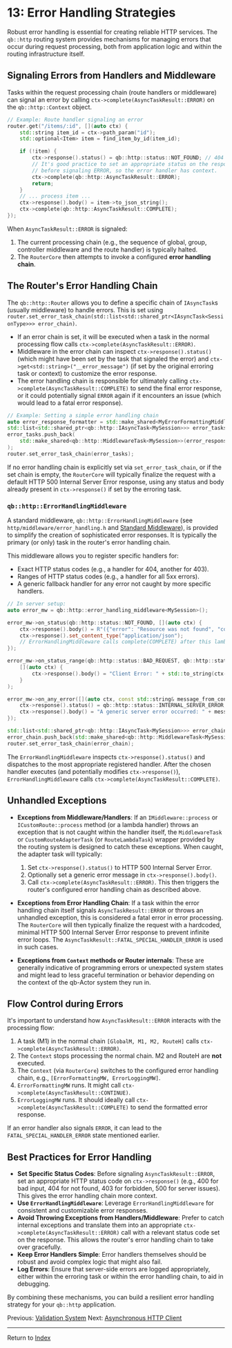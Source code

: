 # 13: Error Handling Strategies

Robust error handling is essential for creating reliable HTTP services. The `qb::http` routing system provides mechanisms for managing errors that occur during request processing, both from application logic and within the routing infrastructure itself.

## Signaling Errors from Handlers and Middleware

Tasks within the request processing chain (route handlers or middleware) can signal an error by calling `ctx->complete(AsyncTaskResult::ERROR)` on the `qb::http::Context` object.

```cpp
// Example: Route handler signaling an error
router.get("/items/:id", [](auto ctx) {
    std::string item_id = ctx->path_param("id");
    std::optional<Item> item = find_item_by_id(item_id);

    if (!item) {
        ctx->response().status() = qb::http::status::NOT_FOUND; // 404
        // It's good practice to set an appropriate status on the response
        // before signaling ERROR, so the error handler has context.
        ctx->complete(qb::http::AsyncTaskResult::ERROR);
        return;
    }
    // ... process item ...
    ctx->response().body() = item->to_json_string();
    ctx->complete(qb::http::AsyncTaskResult::COMPLETE);
});
```

When `AsyncTaskResult::ERROR` is signaled:

1.  The current processing chain (e.g., the sequence of global, group, controller middleware and the route handler) is typically halted.
2.  The `RouterCore` then attempts to invoke a configured **error handling chain**.

## The Router's Error Handling Chain

The `qb::http::Router` allows you to define a specific chain of `IAsyncTask`s (usually middleware) to handle errors. This is set using `router.set_error_task_chain(std::list<std::shared_ptr<IAsyncTask<SessionType>>> error_chain)`.

-   If an error chain is set, it will be executed when a task in the normal processing flow calls `ctx->complete(AsyncTaskResult::ERROR)`.
-   Middleware in the error chain can inspect `ctx->response().status()` (which might have been set by the task that signaled the error) and `ctx->get<std::string>("__error_message")` (if set by the original erroring task or context) to customize the error response.
-   The error handling chain is responsible for ultimately calling `ctx->complete(AsyncTaskResult::COMPLETE)` to send the final error response, or it could potentially signal `ERROR` again if it encounters an issue (which would lead to a fatal error response).

```cpp
// Example: Setting a simple error handling chain
auto error_response_formatter = std::make_shared<MyErrorFormattingMiddleware>();
std::list<std::shared_ptr<qb::http::IAsyncTask<MySession>>> error_tasks;
error_tasks.push_back(
    std::make_shared<qb::http::MiddlewareTask<MySession>>(error_response_formatter)
);
router.set_error_task_chain(error_tasks);
```

If no error handling chain is explicitly set via `set_error_task_chain`, or if the set chain is empty, the `RouterCore` will typically finalize the request with a default HTTP 500 Internal Server Error response, using any status and body already present in `ctx->response()` if set by the erroring task.

### `qb::http::ErrorHandlingMiddleware`

A standard middleware, `qb::http::ErrorHandlingMiddleware` (see `http/middleware/error_handling.h` and [Standard Middleware](./08-standard-middleware.md)), is provided to simplify the creation of sophisticated error responses. It is typically the primary (or only) task in the router's error handling chain.

This middleware allows you to register specific handlers for:

-   Exact HTTP status codes (e.g., a handler for 404, another for 403).
-   Ranges of HTTP status codes (e.g., a handler for all 5xx errors).
-   A generic fallback handler for any error not caught by more specific handlers.

```cpp
// In server setup:
auto error_mw = qb::http::error_handling_middleware<MySession>();

error_mw->on_status(qb::http::status::NOT_FOUND, [](auto ctx) {
    ctx->response().body() = R"({"error": "Resource was not found", "code": 404})" ;
    ctx->response().set_content_type("application/json");
    // ErrorHandlingMiddleware calls complete(COMPLETE) after this lambda
});

error_mw->on_status_range(qb::http::status::BAD_REQUEST, qb::http::status::UNSUPPORTED_MEDIA_TYPE, // 400-4xx client errors
    [](auto ctx) {
        ctx->response().body() = "Client Error: " + std::to_string(ctx->response().status().code());
    }
);

error_mw->on_any_error([](auto ctx, const std::string& message_from_context) {
    ctx->response().status() = qb::http::status::INTERNAL_SERVER_ERROR; // Ensure it's 500 if not set
    ctx->response().body() = "A generic server error occurred: " + message_from_context;
});

std::list<std::shared_ptr<qb::http::IAsyncTask<MySession>>> error_chain;
error_chain.push_back(std::make_shared<qb::http::MiddlewareTask<MySession>>(error_mw));
router.set_error_task_chain(error_chain);
```

The `ErrorHandlingMiddleware` inspects `ctx->response().status()` and dispatches to the most appropriate registered handler. After the chosen handler executes (and potentially modifies `ctx->response()`), `ErrorHandlingMiddleware` calls `ctx->complete(AsyncTaskResult::COMPLETE)`.

## Unhandled Exceptions

-   **Exceptions from Middleware/Handlers**: If an `IMiddleware::process` or `ICustomRoute::process` method (or a lambda handler) throws an exception that is not caught within the handler itself, the `MiddlewareTask` or `CustomRouteAdapterTask` (or `RouteLambdaTask`) wrapper provided by the routing system is designed to catch these exceptions. When caught, the adapter task will typically:
    1.  Set `ctx->response().status()` to HTTP 500 Internal Server Error.
    2.  Optionally set a generic error message in `ctx->response().body()`.
    3.  Call `ctx->complete(AsyncTaskResult::ERROR)`.
    This then triggers the router's configured error handling chain as described above.

-   **Exceptions from Error Handling Chain**: If a task within the error handling chain itself signals `AsyncTaskResult::ERROR` or throws an unhandled exception, this is considered a fatal error in error processing. The `RouterCore` will then typically finalize the request with a hardcoded, minimal HTTP 500 Internal Server Error response to prevent infinite error loops. The `AsyncTaskResult::FATAL_SPECIAL_HANDLER_ERROR` is used in such cases.

-   **Exceptions from `Context` methods or Router internals**: These are generally indicative of programming errors or unexpected system states and might lead to less graceful termination or behavior depending on the context of the qb-Actor system they run in.

## Flow Control during Errors

It's important to understand how `AsyncTaskResult::ERROR` interacts with the processing flow:

1.  A task (M1) in the normal chain `[GlobalM, M1, M2, RouteH]` calls `ctx->complete(AsyncTaskResult::ERROR)`.
2.  The `Context` stops processing the normal chain. M2 and RouteH are **not** executed.
3.  The `Context` (via `RouterCore`) switches to the configured error handling chain, e.g., `[ErrorFormattingMW, ErrorLoggingMW]`.
4.  `ErrorFormattingMW` runs. It might call `ctx->complete(AsyncTaskResult::CONTINUE)`.
5.  `ErrorLoggingMW` runs. It should ideally call `ctx->complete(AsyncTaskResult::COMPLETE)` to send the formatted error response.

If an error handler also signals `ERROR`, it can lead to the `FATAL_SPECIAL_HANDLER_ERROR` state mentioned earlier.

## Best Practices for Error Handling

-   **Set Specific Status Codes**: Before signaling `AsyncTaskResult::ERROR`, set an appropriate HTTP status code on `ctx->response()` (e.g., 400 for bad input, 404 for not found, 403 for forbidden, 500 for server issues). This gives the error handling chain more context.
-   **Use `ErrorHandlingMiddleware`**: Leverage `ErrorHandlingMiddleware` for consistent and customizable error responses.
-   **Avoid Throwing Exceptions from Handlers/Middleware**: Prefer to catch internal exceptions and translate them into an appropriate `ctx->complete(AsyncTaskResult::ERROR)` call with a relevant status code set on the response. This allows the router's error handling chain to take over gracefully.
-   **Keep Error Handlers Simple**: Error handlers themselves should be robust and avoid complex logic that might also fail.
-   **Log Errors**: Ensure that server-side errors are logged appropriately, either within the erroring task or within the error handling chain, to aid in debugging.

By combining these mechanisms, you can build a resilient error handling strategy for your `qb::http` application.

Previous: [Validation System](./12-validation.md)
Next: [Asynchronous HTTP Client](./14-async-http-client.md)

---
Return to [Index](./README.md) 